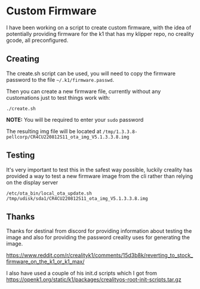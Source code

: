 # Custom Firmware

I have been working on a script to create custom firmware, with the idea of potentially providing 
firmware for the k1 that has my klipper repo, no creality gcode, all preconfigured.

## Creating

The create.sh script can be used, you will need to copy the firmware password to the file `~/.k1/firmware.passwd`.

Then you can create a new firmware file, currently without any customations just to test things work with:

```
./create.sh
```

**NOTE:** You will be required to enter your `sudo` password

The resulting img file will be located at `/tmp/1.3.3.8-pellcorp/CR4CU220812S11_ota_img_V5.1.3.3.8.img`

## Testing

It's very important to test this in the safest way possible, luckily creality has provided a way to test
a new firmware image from the cli rather than relying on the display server

```
/etc/ota_bin/local_ota_update.sh /tmp/udisk/sda1/CR4CU220812S11_ota_img_V5.1.3.3.8.img
```

## Thanks

Thanks for destinal from discord for providing information about testing the image and also for providing 
the password creality uses for generating the image.

https://www.reddit.com/r/crealityk1/comments/15d3b8k/reverting_to_stock_firmware_on_the_k1_or_k1_max/  


I also have used a couple of his init.d scripts which I got from 
https://openk1.org/static/k1/packages/crealityos-root-init-scripts.tar.gz